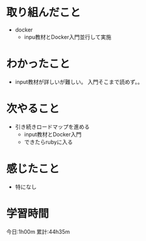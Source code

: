 # 取り組んだこと
  - docker
    - inpu教材とDocker入門並行して実施

# わかったこと
  - input教材が詳しいが難しい。
    入門そこまで読めず。。

# 次やること
  - 引き続きロードマップを進める
    - input教材とDocker入門
    - できたらrubyに入る

# 感じたこと
  - 特になし

# 学習時間
今日:1h00m
累計:44h35m
